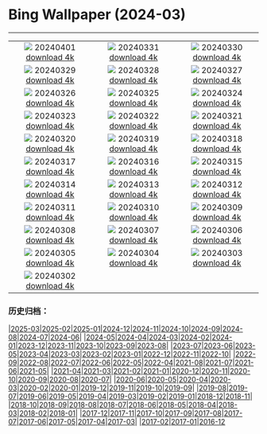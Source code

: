 # Bing Wallpaper (2024-03)
**************
| | | |
|:-:|:-:|:-:|
| ![](https://www.bing.com/th?id=OHR.PalazzoFarnese_IT-IT8737632028_1920x1080.jpg) 20240401 [download 4k](https://www.bing.com/th?id=OHR.PalazzoFarnese_IT-IT8737632028_UHD.jpg) | ![](https://www.bing.com/th?id=OHR.HungarianEggs_IT-IT8993577928_1920x1080.jpg) 20240331 [download 4k](https://www.bing.com/th?id=OHR.HungarianEggs_IT-IT8993577928_UHD.jpg) | ![](https://www.bing.com/th?id=OHR.SleepySloth_IT-IT7892909153_1920x1080.jpg) 20240330 [download 4k](https://www.bing.com/th?id=OHR.SleepySloth_IT-IT7892909153_UHD.jpg) |
| ![](https://www.bing.com/th?id=OHR.SouthStackLight_IT-IT5123694912_1920x1080.jpg) 20240329 [download 4k](https://www.bing.com/th?id=OHR.SouthStackLight_IT-IT5123694912_UHD.jpg) | ![](https://www.bing.com/th?id=OHR.ShanghaiBlossoms_IT-IT7775972818_1920x1080.jpg) 20240328 [download 4k](https://www.bing.com/th?id=OHR.ShanghaiBlossoms_IT-IT7775972818_UHD.jpg) | ![](https://www.bing.com/th?id=OHR.TeatroColon_IT-IT6266704589_1920x1080.jpg) 20240327 [download 4k](https://www.bing.com/th?id=OHR.TeatroColon_IT-IT6266704589_UHD.jpg) |
| ![](https://www.bing.com/th?id=OHR.Milanbusinesscenter_IT-IT6797515629_1920x1080.jpg) 20240326 [download 4k](https://www.bing.com/th?id=OHR.Milanbusinesscenter_IT-IT6797515629_UHD.jpg) | ![](https://www.bing.com/th?id=OHR.ColorfulHoli_IT-IT7690011331_1920x1080.jpg) 20240325 [download 4k](https://www.bing.com/th?id=OHR.ColorfulHoli_IT-IT7690011331_UHD.jpg) | ![](https://www.bing.com/th?id=OHR.WhiteEyes_IT-IT2367465138_1920x1080.jpg) 20240324 [download 4k](https://www.bing.com/th?id=OHR.WhiteEyes_IT-IT2367465138_UHD.jpg) |
| ![](https://www.bing.com/th?id=OHR.AmazonClouds_IT-IT1860560546_1920x1080.jpg) 20240323 [download 4k](https://www.bing.com/th?id=OHR.AmazonClouds_IT-IT1860560546_UHD.jpg) | ![](https://www.bing.com/th?id=OHR.WaikatoWater_IT-IT0972621598_1920x1080.jpg) 20240322 [download 4k](https://www.bing.com/th?id=OHR.WaikatoWater_IT-IT0972621598_UHD.jpg) | ![](https://www.bing.com/th?id=OHR.BwindiNationalForest_IT-IT7927335166_1920x1080.jpg) 20240321 [download 4k](https://www.bing.com/th?id=OHR.BwindiNationalForest_IT-IT7927335166_UHD.jpg) |
| ![](https://www.bing.com/th?id=OHR.SpringCaveDale_IT-IT3874246493_1920x1080.jpg) 20240320 [download 4k](https://www.bing.com/th?id=OHR.SpringCaveDale_IT-IT3874246493_UHD.jpg) | ![](https://www.bing.com/th?id=OHR.RedFox_IT-IT0563708572_1920x1080.jpg) 20240319 [download 4k](https://www.bing.com/th?id=OHR.RedFox_IT-IT0563708572_UHD.jpg) | ![](https://www.bing.com/th?id=OHR.ElephantRock_IT-IT7160275980_1920x1080.jpg) 20240318 [download 4k](https://www.bing.com/th?id=OHR.ElephantRock_IT-IT7160275980_UHD.jpg) |
| ![](https://www.bing.com/th?id=OHR.AltaredellaPatria_IT-IT8301062240_1920x1080.jpg) 20240317 [download 4k](https://www.bing.com/th?id=OHR.AltaredellaPatria_IT-IT8301062240_UHD.jpg) | ![](https://www.bing.com/th?id=OHR.BambooPanda_IT-IT5188324890_1920x1080.jpg) 20240316 [download 4k](https://www.bing.com/th?id=OHR.BambooPanda_IT-IT5188324890_UHD.jpg) | ![](https://www.bing.com/th?id=OHR.AnzaBorregoBloom_IT-IT1728403447_1920x1080.jpg) 20240315 [download 4k](https://www.bing.com/th?id=OHR.AnzaBorregoBloom_IT-IT1728403447_UHD.jpg) |
| ![](https://www.bing.com/th?id=OHR.AyutthayaTree_IT-IT4581996265_1920x1080.jpg) 20240314 [download 4k](https://www.bing.com/th?id=OHR.AyutthayaTree_IT-IT4581996265_UHD.jpg) | ![](https://www.bing.com/th?id=OHR.MagadiFlamingos_IT-IT3571024430_1920x1080.jpg) 20240313 [download 4k](https://www.bing.com/th?id=OHR.MagadiFlamingos_IT-IT3571024430_UHD.jpg) | ![](https://www.bing.com/th?id=OHR.BryceSnow_IT-IT2944842663_1920x1080.jpg) 20240312 [download 4k](https://www.bing.com/th?id=OHR.BryceSnow_IT-IT2944842663_UHD.jpg) |
| ![](https://www.bing.com/th?id=OHR.SleepyKoala_IT-IT1648374764_1920x1080.jpg) 20240311 [download 4k](https://www.bing.com/th?id=OHR.SleepyKoala_IT-IT1648374764_UHD.jpg) | ![](https://www.bing.com/th?id=OHR.BeaumontClock_IT-IT6612904601_1920x1080.jpg) 20240310 [download 4k](https://www.bing.com/th?id=OHR.BeaumontClock_IT-IT6612904601_UHD.jpg) | ![](https://www.bing.com/th?id=OHR.BistiBlue_IT-IT0491354330_1920x1080.jpg) 20240309 [download 4k](https://www.bing.com/th?id=OHR.BistiBlue_IT-IT0491354330_UHD.jpg) |
| ![](https://www.bing.com/th?id=OHR.TateLightUp_IT-IT9961329902_1920x1080.jpg) 20240308 [download 4k](https://www.bing.com/th?id=OHR.TateLightUp_IT-IT9961329902_UHD.jpg) | ![](https://www.bing.com/th?id=OHR.TarragonaSpain_IT-IT1704210976_1920x1080.jpg) 20240307 [download 4k](https://www.bing.com/th?id=OHR.TarragonaSpain_IT-IT1704210976_UHD.jpg) | ![](https://www.bing.com/th?id=OHR.WahclellaFalls_IT-IT1579861571_1920x1080.jpg) 20240306 [download 4k](https://www.bing.com/th?id=OHR.WahclellaFalls_IT-IT1579861571_UHD.jpg) |
| ![](https://www.bing.com/th?id=OHR.BangkokCircle_IT-IT8552577608_1920x1080.jpg) 20240305 [download 4k](https://www.bing.com/th?id=OHR.BangkokCircle_IT-IT8552577608_UHD.jpg) | ![](https://www.bing.com/th?id=OHR.ArenalCostaRica_IT-IT1610887300_1920x1080.jpg) 20240304 [download 4k](https://www.bing.com/th?id=OHR.ArenalCostaRica_IT-IT1610887300_UHD.jpg) | ![](https://www.bing.com/th?id=OHR.KrugerLeopard_IT-IT3868840858_1920x1080.jpg) 20240303 [download 4k](https://www.bing.com/th?id=OHR.KrugerLeopard_IT-IT3868840858_UHD.jpg) |
| ![](https://www.bing.com/th?id=OHR.ModicaItaly_IT-IT4926775993_1920x1080.jpg) 20240302 [download 4k](https://www.bing.com/th?id=OHR.ModicaItaly_IT-IT4926775993_UHD.jpg) |  |  |

### 历史归档：

|[2025-03](/../2025-03/2025-03.md)|[2025-02](/../2025-02/2025-02.md)|[2025-01](/../2025-01/2025-01.md)|[2024-12](/../2024-12/2024-12.md)|[2024-11](/../2024-11/2024-11.md)|[2024-10](/../2024-10/2024-10.md)|[2024-09](/../2024-09/2024-09.md)|[2024-08](/../2024-08/2024-08.md)|[2024-07](/../2024-07/2024-07.md)|[2024-06](/../2024-06/2024-06.md)|
|[2024-05](/../2024-05/2024-05.md)|[2024-04](/../2024-04/2024-04.md)|[2024-03](/2024-03.md)|[2024-02](/../2024-02/2024-02.md)|[2024-01](/../2024-01/2024-01.md)|[2023-12](/../2023-12/2023-12.md)|[2023-11](/../2023-11/2023-11.md)|[2023-10](/../2023-10/2023-10.md)|[2023-09](/../2023-09/2023-09.md)|[2023-08](/../2023-08/2023-08.md)|
|[2023-07](/../2023-07/2023-07.md)|[2023-06](/../2023-06/2023-06.md)|[2023-05](/../2023-05/2023-05.md)|[2023-04](/../2023-04/2023-04.md)|[2023-03](/../2023-03/2023-03.md)|[2023-02](/../2023-02/2023-02.md)|[2023-01](/../2023-01/2023-01.md)|[2022-12](/../2022-12/2022-12.md)|[2022-11](/../2022-11/2022-11.md)|[2022-10](/../2022-10/2022-10.md)|
|[2022-09](/../2022-09/2022-09.md)|[2022-08](/../2022-08/2022-08.md)|[2022-07](/../2022-07/2022-07.md)|[2022-06](/../2022-06/2022-06.md)|[2022-05](/../2022-05/2022-05.md)|[2022-04](/../2022-04/2022-04.md)|[2021-08](/../2021-08/2021-08.md)|[2021-07](/../2021-07/2021-07.md)|[2021-06](/../2021-06/2021-06.md)|[2021-05](/../2021-05/2021-05.md)|
|[2021-04](/../2021-04/2021-04.md)|[2021-03](/../2021-03/2021-03.md)|[2021-02](/../2021-02/2021-02.md)|[2021-01](/../2021-01/2021-01.md)|[2020-12](/../2020-12/2020-12.md)|[2020-11](/../2020-11/2020-11.md)|[2020-10](/../2020-10/2020-10.md)|[2020-09](/../2020-09/2020-09.md)|[2020-08](/../2020-08/2020-08.md)|[2020-07](/../2020-07/2020-07.md)|
|[2020-06](/../2020-06/2020-06.md)|[2020-05](/../2020-05/2020-05.md)|[2020-04](/../2020-04/2020-04.md)|[2020-03](/../2020-03/2020-03.md)|[2020-02](/../2020-02/2020-02.md)|[2020-01](/../2020-01/2020-01.md)|[2019-12](/../2019-12/2019-12.md)|[2019-11](/../2019-11/2019-11.md)|[2019-10](/../2019-10/2019-10.md)|[2019-09](/../2019-09/2019-09.md)|
|[2019-08](/../2019-08/2019-08.md)|[2019-07](/../2019-07/2019-07.md)|[2019-06](/../2019-06/2019-06.md)|[2019-05](/../2019-05/2019-05.md)|[2019-04](/../2019-04/2019-04.md)|[2019-03](/../2019-03/2019-03.md)|[2019-02](/../2019-02/2019-02.md)|[2019-01](/../2019-01/2019-01.md)|[2018-12](/../2018-12/2018-12.md)|[2018-11](/../2018-11/2018-11.md)|
|[2018-10](/../2018-10/2018-10.md)|[2018-09](/../2018-09/2018-09.md)|[2018-08](/../2018-08/2018-08.md)|[2018-07](/../2018-07/2018-07.md)|[2018-06](/../2018-06/2018-06.md)|[2018-05](/../2018-05/2018-05.md)|[2018-04](/../2018-04/2018-04.md)|[2018-03](/../2018-03/2018-03.md)|[2018-02](/../2018-02/2018-02.md)|[2018-01](/../2018-01/2018-01.md)|
|[2017-12](/../2017-12/2017-12.md)|[2017-11](/../2017-11/2017-11.md)|[2017-10](/../2017-10/2017-10.md)|[2017-09](/../2017-09/2017-09.md)|[2017-08](/../2017-08/2017-08.md)|[2017-07](/../2017-07/2017-07.md)|[2017-06](/../2017-06/2017-06.md)|[2017-05](/../2017-05/2017-05.md)|[2017-04](/../2017-04/2017-04.md)|[2017-03](/../2017-03/2017-03.md)|
|[2017-02](/../2017-02/2017-02.md)|[2017-01](/../2017-01/2017-01.md)|[2016-12](/../2016-12/2016-12.md)